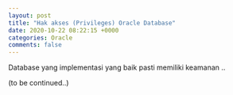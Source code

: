 ```yaml
---
layout: post
title: "Hak akses (Privileges) Oracle Database"
date: 2020-10-22 08:22:15 +0000
categories: Oracle
comments: false
---
```

Database yang implementasi yang baik pasti memiliki keamanan ..

(to be continued..)

